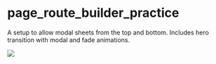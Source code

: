 # page_route_builder_practice

A setup to allow modal sheets from the top and bottom. Includes hero transition with modal and fade animations.

![](https://github.com/lancerharris/flutter-my-widgets/edit/main/multi_modals/multi_modal.gif)
